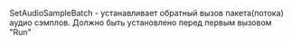 SetAudioSampleBatch - устанавливает обратный вызов пакета(потока) аудио сэмплов.
Должно быть установлено перед первым вызовом "Run"